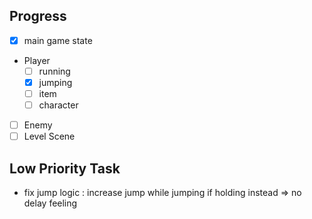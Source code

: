 ## Progress
- [x] main game state
- Player
   - [ ] running
   - [x] jumping
   - [ ] item
   - [ ] character
- [ ] Enemy
- [ ] Level Scene

## Low Priority Task
- fix jump logic : increase jump while jumping if holding instead => no delay feeling
